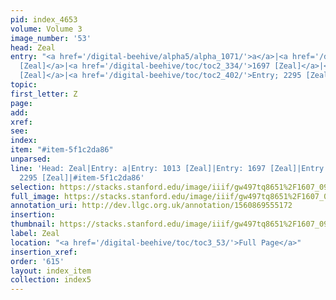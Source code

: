 ```yaml
---
pid: index_4653
volume: Volume 3
image_number: '53'
head: Zeal
entry: "<a href='/digital-beehive/alpha5/alpha_1071/'>a</a>|<a href='/digital-beehive/toc/toc2_196/'>1013
  [Zeal]</a>|<a href='/digital-beehive/toc/toc2_334/'>1697 [Zeal]</a>|<a href='/digital-beehive/toc/toc2_367/'>2014
  [Zeal]</a>|<a href='/digital-beehive/toc/toc2_402/'>Entry; 2295 [Zeal]</a>"
topic: 
first_letter: Z
page: 
add: 
xref: 
see: 
index: 
item: "#item-5f1c2da86"
unparsed: 
line: 'Head: Zeal|Entry: a|Entry: 1013 [Zeal]|Entry: 1697 [Zeal]|Entry: 2014 [Zeal]|Entry;
  2295 [Zeal]|#item-5f1c2da86'
selection: https://stacks.stanford.edu/image/iiif/gw497tq8651%2F1607_0996/1566,3040,757,175/full/0/default.jpg
full_image: https://stacks.stanford.edu/image/iiif/gw497tq8651%2F1607_0996/full/full/0/default.jpg
annotation_uri: http://dev.llgc.org.uk/annotation/1560869555172
insertion: 
thumbnail: https://stacks.stanford.edu/image/iiif/gw497tq8651%2F1607_0996/1566,3040,757,175/150,/0/default.jpg
label: Zeal
location: "<a href='/digital-beehive/toc/toc3_53/'>Full Page</a>"
insertion_xref: 
order: '615'
layout: index_item
collection: index5
---
```

